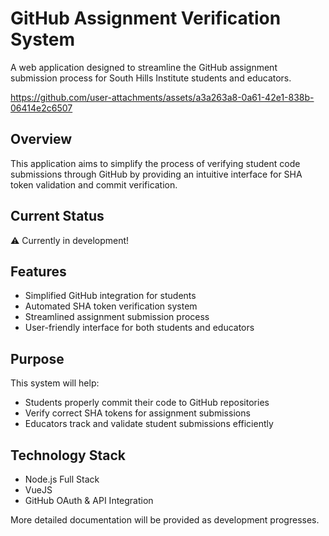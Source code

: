# GitHub Assignment Verification System

A web application designed to streamline the GitHub assignment submission process for South Hills Institute students and educators.

https://github.com/user-attachments/assets/a3a263a8-0a61-42e1-838b-06414e2c6507

## Overview

This application aims to simplify the process of verifying student code submissions through GitHub by providing an intuitive interface for SHA token validation and commit verification.

## Current Status

⚠️ Currently in development!

## Features

- Simplified GitHub integration for students
- Automated SHA token verification system
- Streamlined assignment submission process
- User-friendly interface for both students and educators

## Purpose

This system will help:

- Students properly commit their code to GitHub repositories
- Verify correct SHA tokens for assignment submissions
- Educators track and validate student submissions efficiently

## Technology Stack

- Node.js Full Stack
- VueJS
- GitHub OAuth & API Integration

More detailed documentation will be provided as development progresses.
